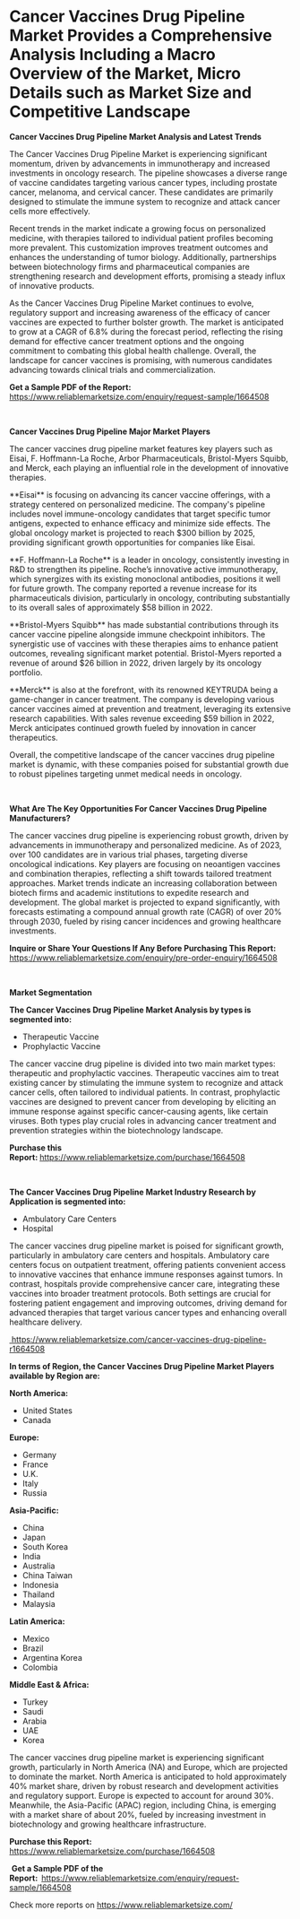 <p><h1>Cancer Vaccines Drug Pipeline Market Provides a Comprehensive Analysis Including a Macro Overview of the Market, Micro Details such as Market Size and Competitive Landscape</h1></p><p><strong>Cancer Vaccines Drug Pipeline Market Analysis and Latest Trends</strong></p>
<p><p>The Cancer Vaccines Drug Pipeline Market is experiencing significant momentum, driven by advancements in immunotherapy and increased investments in oncology research. The pipeline showcases a diverse range of vaccine candidates targeting various cancer types, including prostate cancer, melanoma, and cervical cancer. These candidates are primarily designed to stimulate the immune system to recognize and attack cancer cells more effectively.</p><p>Recent trends in the market indicate a growing focus on personalized medicine, with therapies tailored to individual patient profiles becoming more prevalent. This customization improves treatment outcomes and enhances the understanding of tumor biology. Additionally, partnerships between biotechnology firms and pharmaceutical companies are strengthening research and development efforts, promising a steady influx of innovative products.</p><p>As the Cancer Vaccines Drug Pipeline Market continues to evolve, regulatory support and increasing awareness of the efficacy of cancer vaccines are expected to further bolster growth. The market is anticipated to grow at a CAGR of 6.8% during the forecast period, reflecting the rising demand for effective cancer treatment options and the ongoing commitment to combating this global health challenge. Overall, the landscape for cancer vaccines is promising, with numerous candidates advancing towards clinical trials and commercialization.</p></p>
<p><strong>Get a Sample PDF of the Report:&nbsp;</strong> <a href="https://www.reliablemarketsize.com/enquiry/request-sample/1664508?utm_campaign=2478&utm_medium=2&utm_source=Github&utm_content=ia&utm_term=23032025&utm_id=cancer-vaccines-drug-pipeline">https://www.reliablemarketsize.com/enquiry/request-sample/1664508</a></p>
<p>&nbsp;</p>
<p><strong>Cancer Vaccines Drug Pipeline Major Market Players</strong></p>
<p><p>The cancer vaccines drug pipeline market features key players such as Eisai, F. Hoffmann-La Roche, Arbor Pharmaceuticals, Bristol-Myers Squibb, and Merck, each playing an influential role in the development of innovative therapies.</p><p>**Eisai** is focusing on advancing its cancer vaccine offerings, with a strategy centered on personalized medicine. The company's pipeline includes novel immune-oncology candidates that target specific tumor antigens, expected to enhance efficacy and minimize side effects. The global oncology market is projected to reach $300 billion by 2025, providing significant growth opportunities for companies like Eisai.</p><p>**F. Hoffmann-La Roche** is a leader in oncology, consistently investing in R&D to strengthen its pipeline. Roche’s innovative active immunotherapy, which synergizes with its existing monoclonal antibodies, positions it well for future growth. The company reported a revenue increase for its pharmaceuticals division, particularly in oncology, contributing substantially to its overall sales of approximately $58 billion in 2022.</p><p>**Bristol-Myers Squibb** has made substantial contributions through its cancer vaccine pipeline alongside immune checkpoint inhibitors. The synergistic use of vaccines with these therapies aims to enhance patient outcomes, revealing significant market potential. Bristol-Myers reported a revenue of around $26 billion in 2022, driven largely by its oncology portfolio.</p><p>**Merck** is also at the forefront, with its renowned KEYTRUDA being a game-changer in cancer treatment. The company is developing various cancer vaccines aimed at prevention and treatment, leveraging its extensive research capabilities. With sales revenue exceeding $59 billion in 2022, Merck anticipates continued growth fueled by innovation in cancer therapeutics.</p><p>Overall, the competitive landscape of the cancer vaccines drug pipeline market is dynamic, with these companies poised for substantial growth due to robust pipelines targeting unmet medical needs in oncology.</p></p>
<p>&nbsp;</p>
<p><strong>What Are The Key Opportunities For Cancer Vaccines Drug Pipeline Manufacturers?</strong></p>
<p><p>The cancer vaccines drug pipeline is experiencing robust growth, driven by advancements in immunotherapy and personalized medicine. As of 2023, over 100 candidates are in various trial phases, targeting diverse oncological indications. Key players are focusing on neoantigen vaccines and combination therapies, reflecting a shift towards tailored treatment approaches. Market trends indicate an increasing collaboration between biotech firms and academic institutions to expedite research and development. The global market is projected to expand significantly, with forecasts estimating a compound annual growth rate (CAGR) of over 20% through 2030, fueled by rising cancer incidences and growing healthcare investments.</p></p>
<p><strong>Inquire or Share Your Questions If Any Before Purchasing This Report:</strong> <a href="https://www.reliablemarketsize.com/enquiry/pre-order-enquiry/1664508?utm_campaign=2478&utm_medium=2&utm_source=Github&utm_content=ia&utm_term=23032025&utm_id=cancer-vaccines-drug-pipeline">https://www.reliablemarketsize.com/enquiry/pre-order-enquiry/1664508</a></p>
<p>&nbsp;</p>
<p><strong>Market Segmentation</strong></p>
<p><strong>The Cancer Vaccines Drug Pipeline Market Analysis by types is segmented into:</strong></p>
<p><ul><li>Therapeutic Vaccine</li><li>Prophylactic Vaccine</li></ul></p>
<p><p>The cancer vaccine drug pipeline is divided into two main market types: therapeutic and prophylactic vaccines. Therapeutic vaccines aim to treat existing cancer by stimulating the immune system to recognize and attack cancer cells, often tailored to individual patients. In contrast, prophylactic vaccines are designed to prevent cancer from developing by eliciting an immune response against specific cancer-causing agents, like certain viruses. Both types play crucial roles in advancing cancer treatment and prevention strategies within the biotechnology landscape.</p></p>
<p><strong>Purchase this Report:&nbsp;</strong><a href="https://www.reliablemarketsize.com/purchase/1664508?utm_campaign=2478&utm_medium=2&utm_source=Github&utm_content=ia&utm_term=23032025&utm_id=cancer-vaccines-drug-pipeline">https://www.reliablemarketsize.com/purchase/1664508</a></p>
<p>&nbsp;</p>
<p><strong>The Cancer Vaccines Drug Pipeline Market Industry Research by Application is segmented into:</strong></p>
<p><ul><li>Ambulatory Care Centers</li><li>Hospital</li></ul></p>
<p><p>The cancer vaccines drug pipeline market is poised for significant growth, particularly in ambulatory care centers and hospitals. Ambulatory care centers focus on outpatient treatment, offering patients convenient access to innovative vaccines that enhance immune responses against tumors. In contrast, hospitals provide comprehensive cancer care, integrating these vaccines into broader treatment protocols. Both settings are crucial for fostering patient engagement and improving outcomes, driving demand for advanced therapies that target various cancer types and enhancing overall healthcare delivery.</p></p>
<p><a href="https://www.reliablemarketsize.com/cancer-vaccines-drug-pipeline-r1664508?utm_campaign=2478&utm_medium=2&utm_source=Github&utm_content=ia&utm_term=23032025&utm_id=cancer-vaccines-drug-pipeline">&nbsp;https://www.reliablemarketsize.com/cancer-vaccines-drug-pipeline-r1664508</a></p>
<p><strong>In terms of Region, the Cancer Vaccines Drug Pipeline Market Players available by Region are:</strong></p>
<p>
    <p> <strong> North America: </strong>
        <ul>
            <li>United States</li>
            <li>Canada</li>
        </ul>
        </p> 
    <p> <strong> Europe: </strong>
        <ul>
            <li>Germany</li>
            <li>France</li>
            <li>U.K.</li>
            <li>Italy</li>
            <li>Russia</li>
        </ul>
        </p> 
    <p> <strong> Asia-Pacific: </strong>
        <ul>
            <li>China</li>
            <li>Japan</li>
            <li>South Korea</li>
            <li>India</li>
            <li>Australia</li>
            <li>China Taiwan</li>
            <li>Indonesia</li>
            <li>Thailand</li>
            <li>Malaysia</li>
        </ul>
        </p> 
    <p> <strong> Latin America: </strong>
        <ul>
            <li>Mexico</li>
            <li>Brazil</li>
            <li>Argentina Korea</li>
            <li>Colombia</li>
        </ul>
        </p> 
    <p> <strong> Middle East & Africa: </strong>
        <ul>
            <li>Turkey</li>
            <li>Saudi</li>
            <li>Arabia</li>
            <li>UAE</li>
            <li>Korea</li>
        </ul>
    </p>
    </p>
<p><p>The cancer vaccines drug pipeline market is experiencing significant growth, particularly in North America (NA) and Europe, which are projected to dominate the market. North America is anticipated to hold approximately 40% market share, driven by robust research and development activities and regulatory support. Europe is expected to account for around 30%. Meanwhile, the Asia-Pacific (APAC) region, including China, is emerging with a market share of about 20%, fueled by increasing investment in biotechnology and growing healthcare infrastructure.</p></p>
<p><strong>Purchase this Report: </strong><a href="https://www.reliablemarketsize.com/purchase/1664508?utm_campaign=2478&utm_medium=2&utm_source=Github&utm_content=ia&utm_term=23032025&utm_id=cancer-vaccines-drug-pipeline">https://www.reliablemarketsize.com/purchase/1664508</a></p>
<p>&nbsp;<strong>Get a Sample PDF of the Report:&nbsp;&nbsp;</strong><a href="https://www.reliablemarketsize.com/enquiry/request-sample/1664508?utm_campaign=2478&utm_medium=2&utm_source=Github&utm_content=ia&utm_term=23032025&utm_id=cancer-vaccines-drug-pipeline">https://www.reliablemarketsize.com/enquiry/request-sample/1664508</a></p>
<p><strong></strong></p>
<p>Check more reports on <a href="https://www.reliablemarketsize.com/?utm_campaign=2478&utm_medium=2&utm_source=Github&utm_content=ia&utm_term=23032025&utm_id=cancer-vaccines-drug-pipeline">https://www.reliablemarketsize.com/</a></p>